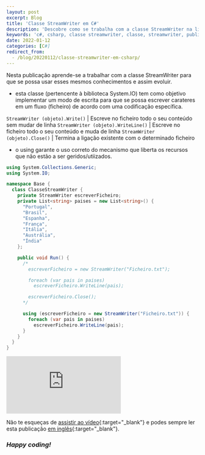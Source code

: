 ```yaml
---
layout: post
excerpt: Blog
title: 'Classe StreamWriter em C#'
description: 'Descobre como se trabalha com a classe StreamWriter na linguagem de programação C#. Obtém respostas às tuas dúvidas com a teoria e os exemplos apresentados.'
keywords: 'c#, csharp, classe streamwriter, classe, streamwriter, publicação'
date: 2022-01-12
categories: [C#]
redirect_from:
  - /blog/20220112/classe-streamwriter-em-csharp/
---
```


Nesta publicação aprende-se a trabalhar com a classe StreamWriter para que se possa usar esses mesmos conhecimentos e assim evoluir.

- esta classe (pertencente à biblioteca System.IO) tem como objetivo implementar um modo de escrita para que se possa escrever carateres em um fluxo (ficheiro) de acordo com uma codificação específica.

`StreamWriter (objeto).Write()` | Escreve no ficheiro todo o seu conteúdo sem mudar de linha
`StreamWriter (objeto).WriteLine()` | Escreve no ficheiro todo o seu conteúdo e muda de linha
`StreamWriter (objeto).Close()` | Termina a ligação existente com o determinado ficheiro

- o using garante o uso correto do mecanismo que liberta os recursos que não estão a ser geridos/utiizados.

```csharp
using System.Collections.Generic;
using System.IO;

namespace Base {
  class ClasseStreamWriter {
    private StreamWriter escreverFicheiro;
    private List<string> paises = new List<string>() {
      "Portugal",
      "Brasil",
      "Espanha",
      "França",
      "Itália",
      "Austrália",
      "Índia"
    };

    public void Run() {
      /*
        escreverFicheiro = new StreamWriter("Ficheiro.txt");

        foreach (var pais in paises)
          escreverFicheiro.WriteLine(pais);

        escreverFicheiro.Close();
      */

      using (escreverFicheiro = new StreamWriter("Ficheiro.txt")) {
        foreach (var pais in paises)
          escreverFicheiro.WriteLine(pais);
      }
    }
  }
}
```

<div class="video-container">
  <iframe src="https://www.youtube.com/embed/7Hjm23B-quw" frameborder="0" allowfullscreen></iframe>
</div>

Não te esqueças de [assistir ao vídeo](https://youtu.be/7Hjm23B-quw){:target="\_blank"} e podes sempre ler esta publicação [em inglês](https://nelsonsilvadev.com/blog/streamwriter-class-in-csharp/){:target="\_blank"}.

### _Happy coding!_
